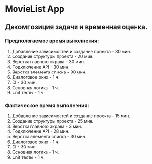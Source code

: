 # MovieList App

## Декомпозиция задачи и временная оценка.
### Предпологаемое время выполнения:

1. Добавление зависимостей и создание проекта - 30 мин.
2. Создание структуры проекта - 20 мин.
3. Верстка главного экрана - 30 мин.
4. Подключение API - 30 мин.
5. Верстка элемента списка - 30 мин.
6. Диалоговое окно - 1 ч.
7. DI - 30 мин.
8. Основная логика - 1 ч.
9. Unit тесты - 1 ч.

### Фактическое время выполнения:

1. Добавление зависимостей и создание проекта - 15 мин.
2. Создание структуры проекта - 25 мин.
3. Верстка главного экрана - 3 мин.
4. Подключение API - 28 мин.
5. Верстка элемента списка - 30 мин.
6. Диалоговое окно - 1 ч.
7. DI - 30 мин.
8. Основная логика - 1 ч.
9. Unit тесты - 1 ч.